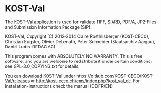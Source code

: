 KOST-Val
========

The KOST-Val application is used for validate TIFF, SIARD, PDF/A, JP2-Files
and Submission Information Package (SIP).

KOST-Val, Copyright (C) 2012-2014 Claire Roethlisberger (KOST-CECO), 
Christian Eugster, Olivier Debenath, Peter Schneider (Staatsarchiv Aargau),
Daniel Ludin (BEDAG AG)

This program comes with ABSOLUTELY NO WARRANTY.
This is free software, and you are welcome to redistribute it under 
certain conditions; see GPL-3.0_COPYING.txt for details.

You can download KOST-Val under https://github.com/KOST-CECO/KOST-Val/releases or http://kost-ceco.ch/cms/index.php?kost_val_de. 
For installation-instructions check the manual (DE/FR/EN).

